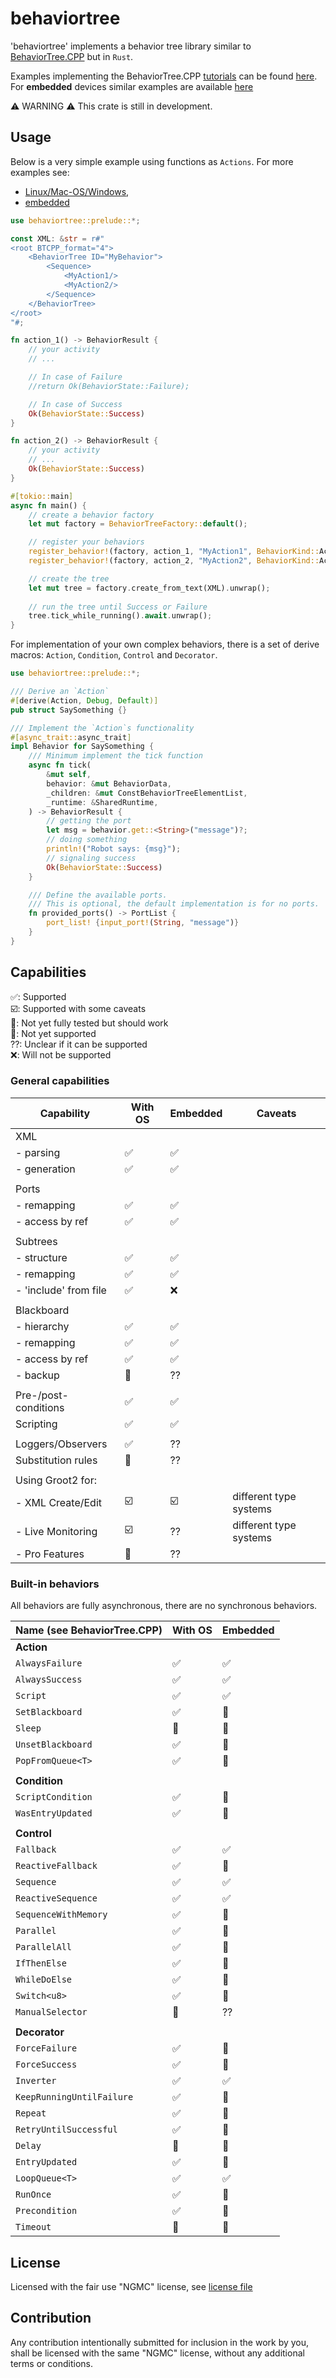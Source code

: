 # behaviortree

'behaviortree' implements a behavior tree library similar to [BehaviorTree.CPP](https://www.behaviortree.dev/) but in `Rust`.

Examples implementing the BehaviorTree.CPP [tutorials](https://www.behaviortree.dev/docs/intro)
can be found [here](https://github.com/stepkun/behaviortree/tree/main/examples).
For __embedded__ devices similar examples are available [here](https://github.com/stepkun/behaviortree/tree/main/embedded)

⚠️ WARNING ⚠️
This crate is still in development.

## Usage

Below is a very simple example using functions as `Actions`.
For more examples see: 
- [Linux/Mac-OS/Windows](https://github.com/stepkun/behaviortree/tree/main/examples), 
- [embedded](https://github.com/stepkun/behaviortree/tree/main/embedded)

```rust
use behaviortree::prelude::*;

const XML: &str = r#"
<root BTCPP_format="4">
    <BehaviorTree ID="MyBehavior">
        <Sequence>
			<MyAction1/>
			<MyAction2/>
        </Sequence>
    </BehaviorTree>
</root>
"#;

fn action_1() -> BehaviorResult {
    // your activity
    // ...

    // In case of Failure    
    //return Ok(BehaviorState::Failure);

    // In case of Success    
    Ok(BehaviorState::Success)
}

fn action_2() -> BehaviorResult {
    // your activity
    // ...
    Ok(BehaviorState::Success)
}

#[tokio::main]
async fn main() {
    // create a behavior factory
    let mut factory = BehaviorTreeFactory::default();

    // register your behaviors
    register_behavior!(factory, action_1, "MyAction1", BehaviorKind::Action).unwrap();
    register_behavior!(factory, action_2, "MyAction2", BehaviorKind::Action).unwrap();

    // create the tree
    let mut tree = factory.create_from_text(XML).unwrap();
    
    // run the tree until Success or Failure
    tree.tick_while_running().await.unwrap();
}
```

For implementation of your own complex behaviors, there is a set of 
derive macros: `Action`, `Condition`, `Control` and `Decorator`.

```rust
use behaviortree::prelude::*;

/// Derive an `Action`
#[derive(Action, Debug, Default)]
pub struct SaySomething {}

/// Implement the `Action`s functionality
#[async_trait::async_trait]
impl Behavior for SaySomething {
    /// Minimum implement the tick function
	async fn tick(
		&mut self,
		behavior: &mut BehaviorData,
		_children: &mut ConstBehaviorTreeElementList,
		_runtime: &SharedRuntime,
	) -> BehaviorResult {
        // getting the port
		let msg = behavior.get::<String>("message")?;
        // doing something
		println!("Robot says: {msg}");
        // signaling success
		Ok(BehaviorState::Success)
	}

    /// Define the available ports.
    /// This is optional, the default implementation is for no ports.
	fn provided_ports() -> PortList {
		port_list! {input_port!(String, "message")}
	}
}
```

## Capabilities

 ✅: Supported<br>
 ☑️: Supported with some caveats<br>
 🚦: Not yet fully tested but should work<br>
 🔴: Not yet supported<br>
 ??: Unclear if it can be supported<br>
 ❌: Will not be supported

### General capabilities

| Capability              | With OS | Embedded | Caveats                |
| ----------------------- | ------- | -------- | ---------------------- |
| XML                     |         |          |                        |
| - parsing               | ✅      | ✅       |                        |
| - generation            | ✅      | ✅       |                        |
|                         |         |          |                        |
| Ports                   |         |          |                        |
| - remapping             | ✅      | ✅       |                        |
| - access by ref         | ✅      | ✅       |                        |
|                         |         |          |                        |
| Subtrees                |         |          |                        |
| - structure             | ✅      | ✅       |                        |
| - remapping             | ✅      | ✅       |                        |
| - 'include' from file   | ✅      | ❌       |                        |
|                         |         |          |                        |
| Blackboard              |         |          |                        |
| - hierarchy             | ✅      | ✅       |                        |
| - remapping             | ✅      | ✅       |                        |
| - access by ref         | ✅      | ✅       |                        |
| - backup                | 🔴      | ??       |                        |
|                         |         |          |                        |
| Pre-/post-conditions    | ✅      | ✅       |                        |
| Scripting               | ✅      | ✅       |                        |
|                         |         |          |                        |
| Loggers/Observers       | ✅      | ??       |                        |
| Substitution rules      | 🔴      | ??       |                        |
|                         |         |          |                        |
| Using Groot2 for:       |         |          |                        |
| - XML Create/Edit       | ☑️      | ☑️       | different type systems |
| - Live Monitoring       | ☑️      | ??       | different type systems |
| - Pro Features          | 🔴      | ??       |                        |

### Built-in behaviors

All behaviors are fully asynchronous, there are no synchronous behaviors.

| Name (see BehaviorTree.CPP) | With OS | Embedded |
| --------------------------- | ------- | -------- |
| __Action__                  |         |          |
| `AlwaysFailure`             | ✅      | ✅       |
| `AlwaysSuccess`             | ✅      | ✅       |
| `Script`                    | ✅      | ✅       |
| `SetBlackboard`             | ✅      | 🚦       |
| `Sleep`                     | 🚦      | 🔴       |
| `UnsetBlackboard`           | ✅      | 🚦       |
| `PopFromQueue<T>`           | ✅      | 🚦       |
|                             |         |          |
| __Condition__               |         |          |
| `ScriptCondition`           | ✅      | 🚦       |
| `WasEntryUpdated`           | ✅      | 🚦       |
|                             |         |          |
| __Control__                 |         |          |
| `Fallback`                  | ✅      | ✅       |
| `ReactiveFallback`          | ✅      | 🚦       |
| `Sequence`                  | ✅      | ✅       |
| `ReactiveSequence`          | ✅      | ✅       |
| `SequenceWithMemory`        | ✅      | 🚦       |
| `Parallel`                  | ✅      | 🚦       |
| `ParallelAll`               | ✅      | 🚦       |
| `IfThenElse`                | ✅      | 🚦       |
| `WhileDoElse`               | ✅      | 🚦       |
| `Switch<u8>`                | ✅      | 🚦       |
| `ManualSelector`            | 🔴      | ??       |
|                             |         |          |
| __Decorator__               |         |          |
| `ForceFailure`              | ✅      | 🚦       |
| `ForceSuccess`              | ✅      | 🚦       |
| `Inverter`                  | ✅      | ✅       |
| `KeepRunningUntilFailure`   | ✅      | 🚦       |
| `Repeat`                    | ✅      | 🚦       |
| `RetryUntilSuccessful`      | ✅      | 🚦       |
| `Delay`                     | 🚦      | 🔴       |
| `EntryUpdated`              | ✅      | 🚦       |
| `LoopQueue<T>`              | ✅      | ✅       |
| `RunOnce`                   | ✅      | 🚦       |
| `Precondition`              | ✅      | 🚦       |
| `Timeout`                   | 🚦      | 🔴       |

## License

Licensed with the fair use "NGMC" license, see [license file](https://github.com/stepkun/behaviortree/blob/main/LICENSE)

## Contribution

Any contribution intentionally submitted for inclusion in the work by you,
shall be licensed with the same "NGMC" license, without any additional terms or conditions.

